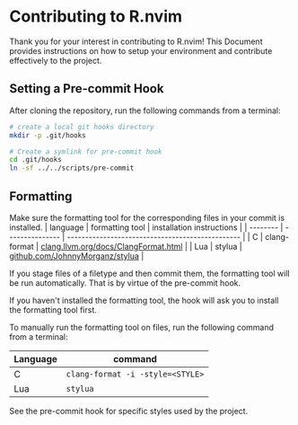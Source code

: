 # Contributing to R.nvim

Thank you for your interest in contributing to R.nvim! This Document provides
instructions on how to setup your environment and contribute effectively to the project.
## Setting a Pre-commit Hook

After cloning the repository, run the following commands from a terminal:

```bash
# create a local git hooks directory
mkdir -p .git/hooks

# Create a symlink for pre-commit hook
cd .git/hooks
ln -sf ../../scripts/pre-commit
```

## Formatting

Make sure the formatting tool for the corresponding files in your commit is installed.
| language | formatting tool | installation instructions                        |
| -------- | --------------- | ------------------------------------------------ |
| C        | clang-format    | [clang.llvm.org/docs/ClangFormat.html](https://clang.llvm.org/docs/ClangFormat.html) |
| Lua      | stylua          | [github.com/JohnnyMorganz/stylua](https://github.com/JohnnyMorganz/stylua)           |

If you stage files of a filetype and then commit them, the formatting tool will
be run automatically. That is by virtue of the pre-commit hook.

If you haven't installed the formatting tool, the hook will ask you to install the formatting tool first.

To manually run the formatting tool on files, run the following command from a terminal:

| Language | command                          |
| -------- | -------------------------------- |
| C        | `clang-format -i -style=<STYLE>` |
| Lua      | `stylua`                         |

See the pre-commit hook for specific styles used by the project.
